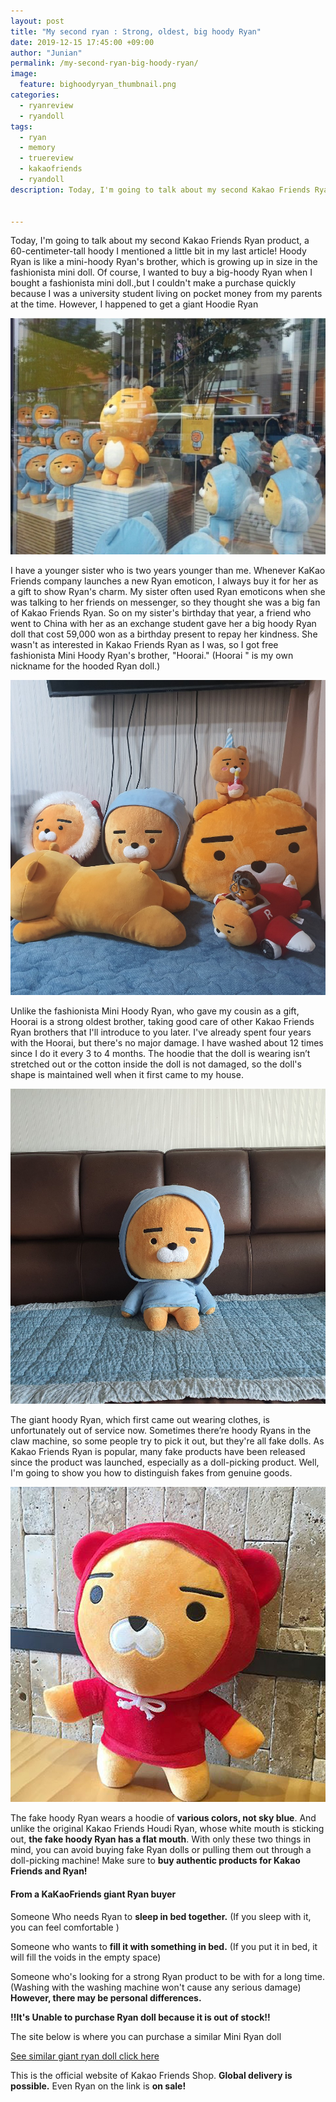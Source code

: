 ```yaml
---
layout: post
title: "My second ryan : Strong, oldest, big hoody Ryan"
date: 2019-12-15 17:45:00 +09:00
author: "Junian"
permalink: /my-second-ryan-big-hoody-ryan/
image:
  feature: bighoodyryan_thumbnail.png
categories:
  - ryanreview
  - ryandoll
tags:
  - ryan
  - memory
  - truereview
  - kakaofriends
  - ryandoll
description: Today, I'm going to talk about my second Kakao Friends Ryan product, a 60-centimeter-tall hoody I mentioned a little bit in my last article! Hoody Ryan is like a mini-hoody Ryan's brother, which is growing up in size in the fashionista mini doll.

 
---
```




Today, I'm going to talk about my second Kakao Friends Ryan product, a 60-centimeter-tall hoody I mentioned a little bit in my last article! Hoody Ryan is like a mini-hoody Ryan's brother, which is growing up in size in the fashionista mini doll. 
Of course, I wanted to buy a big-hoody Ryan when I bought a fashionista mini doll.,but I couldn't make a purchase quickly because I was a university student living on pocket money from my parents at the time. However, I happened to get a giant Hoodie Ryan 

![gianthoodyryaninshop](/img/post/03/hoodyryaninshop.jpg)

I have a younger sister who is two years younger than me. Whenever KaKao Friends company launches a new Ryan emoticon, I always buy it for her as a gift to show Ryan's charm. My sister often used Ryan emoticons when she was talking to her friends on messenger, so they thought she was a big fan of Kakao Friends Ryan.
So on my sister's birthday that year, a friend who went to China with her as an exchange student gave her a big hoody Ryan doll that cost 59,000 won as a birthday present to repay her kindness.
She wasn't as interested in Kakao Friends Ryan as I was, so I got free fashionista Mini Hoody Ryan's brother, "Hoorai." (Hoorai " is my own nickname for the hooded Ryan doll.)

![gianthoodyryanwithfamilyryan](/img/post/03/brotherhoorai.jpg)

Unlike the fashionista Mini Hoody Ryan, who gave my cousin as a gift, Hoorai is a strong oldest brother, taking good care of other Kakao Friends Ryan brothers that I'll introduce to you later. 
I've already spent four years with the Hoorai, but there's no major damage. I have washed about 12 times since I do it every 3 to 4 months. The hoodie that the doll is wearing isn’t stretched out or the cotton inside the doll is not damaged, so the doll's shape is maintained well when it first came to my house.

![gianthoodyryan](/img/post/03/hoorai.jpg)

The giant hoody Ryan, which first came out wearing clothes, is unfortunately out of service now.
Sometimes there’re hoody Ryans in the claw machine, so some people try to pick it out, but they're all fake dolls. As Kakao Friends Ryan is popular, many fake products have been released since the product was launched, especially as a doll-picking product.  Well, I'm going to show you how to distinguish fakes from genuine goods.

![redhoodyfakeryan](/img/post/03/fakeryan.jpg)

The fake hoody Ryan wears a hoodie of **various colors, not sky blue**.  And unlike the original Kakao Friends Houdi Ryan, whose white mouth is sticking out, **the fake hoody Ryan has a flat mouth**.  With only these two things in mind, you can avoid buying fake Ryan dolls or pulling them out through a doll-picking machine! Make sure to **buy authentic products for Kakao Friends and Ryan!**



#### From a KaKaoFriends giant Ryan buyer

Someone Who needs Ryan to **sleep in bed together.**
(If you sleep with it, you can feel comfortable )

Someone who wants to **fill it with something in bed.**
(If you put it in bed, it will fill the voids in the empty space)

Someone who's looking for a strong Ryan product to be with for a long time. 
(Washing with the washing machine won't cause any serious damage)
**However, there may be personal differences.**



**!!It's Unable to purchase Ryan doll because it is out of stock!!**



The site below is where you can purchase a similar Mini Ryan doll

[See similar giant ryan doll click here](http://bit.ly/kakao_winter_ryan_sale)

This is the official website of Kakao Friends Shop. **Global delivery is possible.** Even Ryan on the link is **on sale!**